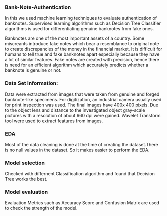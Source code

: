 ### Bank-Note-Authentication

In this we used machine learning techniques to evaluate authentication of banknotes. Supervised learning algorithms such as  Decision Tree Classifier algorithms is used for differentiating genuine banknotes from fake ones.

Banknotes are one of the most important assets of a country. Some miscreants introduce fake notes which bear a resemblance to original note to create discrepancies of the money in the financial market. It is difficult for humans to tell true and fake banknotes apart especially because they have a lot of similar features. Fake notes are created with precision, hence there is need for an efficient algorithm which accurately predicts whether a banknote is genuine or not.



### Data Set Information:

Data were extracted from images that were taken from genuine and forged banknote-like specimens. For digitization, an industrial camera usually used for print inspection was used. The final images have 400x 400 pixels. Due to the object lens and distance to the investigated object gray-scale pictures with a resolution of about 660 dpi were gained. Wavelet Transform tool were used to extract features from images.

### EDA

Most of the data cleaning is done at the time of creating the dataset.There is no null values in the dataset. So it makes easier to perform the EDA.

### Model selection

Checked with differnent Classification algorithm and found that Decision Tree works the best.

### Model evaluation

Evaluation Metrics such as Accuracy Score and Confusion Matrix are used to check the strength of the model.
